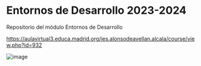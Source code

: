 # Entornos de Desarrollo 2023-2024
Repositorio del módulo Entornos de Desarrollo

https://aulavirtual3.educa.madrid.org/ies.alonsodeavellan.alcala/course/view.php?id=932

![image](https://github.com/profeMelola/EntornosDesarrollo2023_24/assets/91023374/a79b1de8-619a-4151-a9a1-3daa0779d773)

